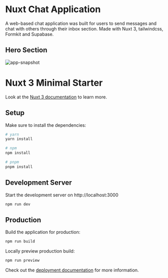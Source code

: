 # Nuxt Chat Application
A web-based chat application was built for users to send messages and chat with others through their inbox section.
Made with Nuxt 3, tailwindcss, Formkit and Supabase.

## Hero Section
![app-snapshot](https://i.ibb.co/CBv21Xy/hero.png)

# Nuxt 3 Minimal Starter

Look at the [Nuxt 3 documentation](https://nuxt.com/docs/getting-started/introduction) to learn more.

## Setup

Make sure to install the dependencies:

```bash
# yarn
yarn install

# npm
npm install

# pnpm
pnpm install
```

## Development Server

Start the development server on http://localhost:3000

```bash
npm run dev
```

## Production

Build the application for production:

```bash
npm run build
```

Locally preview production build:

```bash
npm run preview
```

Check out the [deployment documentation](https://nuxt.com/docs/getting-started/deployment) for more information.

